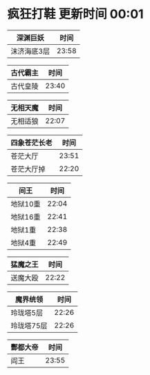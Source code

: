 # 疯狂打鞋 更新时间 00:01

| 深渊巨妖   | 时间    |
|--------|-------|
| 沫济海底3层 | 23:58 |

| 古代霸主   | 时间    |
|--------|-------|
| 古代皇陵 | 23:40 |

| 无相天魔   | 时间    |
|--------|-------|
| 无相适狼 | 22:07 |

| 四象苍茫长老   | 时间    |
|--------|-------|
| 苍茫大厅 | 23:51 |
| 苍茫大厅掉 | 22:20 |

| 间王   | 时间    |
|--------|-------|
| 地狱10重 | 22:04 |
| 地狱16重 | 22:41 |
| 地狱1重 | 22:38 |
| 地狱4重 | 22:49 |

| 猛魔之王   | 时间    |
|--------|-------|
| 送魔大殴 | 22:22 |

| 魔界统领   | 时间    |
|--------|-------|
| 玲珑塔5层 | 22:26 |
| 玲珑塔75层 | 22:26 |

| 酆都大帝   | 时间    |
|--------|-------|
| 阎王 | 23:55 |